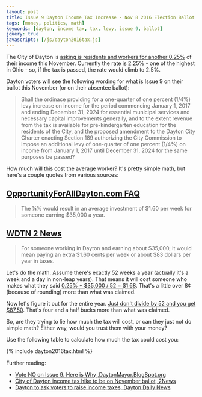 ```yaml
---
layout: post
title: Issue 9 Dayton Income Tax Increase - Nov 8 2016 Election Ballot
tags: [money, politics, math]
keywords: [dayton, income tax, tax, levy, issue 9, ballot]
jquery: true
javascripts: [/js/dayton2016tax.js]
---
```


The City of Dayton is [asking is residents and workers for another 0.25%](http://www.daytonwater.org/674/Issue-9) of their income this November. Currently the rate is 2.25% - one of the highest in Ohio - so, if the tax is passed, the rate would climb to 2.5%.

Dayton voters will see the following wording for what is Issue 9 on their ballot this November (or on their absentee ballot):

> Shall the ordinace providing for a one-quarter of one percent (1/4%) levy increase on income for the period commencing January 1, 2017 and ending December 31, 2024 for essential municipal services and necessary capital improvements generally, and to the extent revenue from the tax is available for pre-kindergarten education for the residents of the City, and the proposed amendment to the Dayton City Charter enacting Section 189 authorizing the City Commission to impose an additional levy of one-quarter of one percent (1/4%) on income from January 1, 2017 until December 31, 2024 for the same purposes be passed?

How much will this cost the average worker? It's pretty simple math, but here's a couple quotes from various sources:

## [OpportunityForAllDayton.com FAQ](http://www.opportunityforalldayton.com/faq)

> The ¼% would result in an average investment of $1.60 per week for someone earning $35,000 a year. 

## [WDTN 2 News](http://wdtn.com/2016/07/13/dayton-income-tax-increase-to-be-on-november-ballot/)

> For someone working in Dayton and earning about $35,000, it would mean paying an extra $1.60 cents per week or about $83 dollars per year in taxes. 

Let's do the math. Assume there's exactly 52 weeks a year (actually it's a week and a day in non-leap years). That means it will cost someone who makes what they said [0.25% * $35,000 / 52 = $1.68](https://www.google.com/search?q=0.25%25+*+%2435%2C000+%2F+52). That's a little over 8&cent; (because of rounding) more than what was claimed.

Now let's figure it out for the entire year. [Just don't divide by 52 and you get $87.50](https://www.google.com/search?q=0.25%25+*+%2435%2C000). That's four and a half bucks more than what was claimed.

So, are they trying to lie how much the tax will cost, or can they just not do simple math? Either way, would you trust them with your money?

Use the following table to calculate how much the tax could cost you:

{% include dayton2016tax.html %}

Further reading:

* [Vote NO on Issue 9. Here is Why ,DaytonMayor.BlogSpot.org](http://daytonmayor.blogspot.com/2016/09/vote-no-on-issue-9-here-is-why.html)
* [City of Dayton income tax hike to be on November ballot, 2News](http://wdtn.com/2016/09/06/city-of-dayton-income-tax-hike-to-be-on-november-ballot/)
* [Dayton to ask voters to raise income taxes, Dayton Daily News](http://www.daytondailynews.com/news/local-govt--politics/dayton-ask-voters-raise-income-taxes/JgQgxXL2mMazJPD4EvrBSP/)
